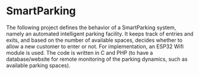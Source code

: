 # SmartParking
The following project defines the behavior of a SmartParking system, namely an automated intelligent parking facility. It keeps track of entries and exits, and based on the number of available spaces, decides whether to allow a new customer to enter or not. For implementation, an ESP32 Wifi module is used. The code is written in C and PHP (to have a database/website for remote monitoring of the parking dynamics, such as available parking spaces).
